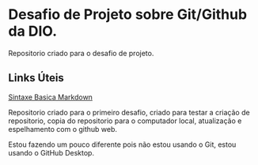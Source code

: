 # Desafio de Projeto sobre Git/Github da DIO.
Repositorio criado para o desafio de projeto.

## Links Úteis
[Sintaxe Basica Markdown](https://www.markdownguide.org/basic-syntax/)

Repositorio criado para o primeiro desafio, criado para testar a criação de repositorio, copia do repositorio para o computador local, atualização e espelhamento com o github web.

Estou fazendo um pouco diferente pois não estou usando o Git, estou usando o GitHub Desktop.